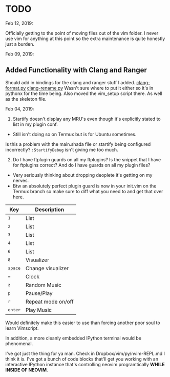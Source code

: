 # TODO

Feb 12, 2019:

Officially getting to the point of moving files out of the vim folder.
I never use vim for anything at this point so the extra maintenance is quite
honestly just a burden.

Feb 09, 2019:

## Added Functionality with Clang and Ranger

Should add in bindings for the clang and ranger stuff I added.
[clang-format.py](./.config/nvim/pythonx/clang-format.py)
[clang-rename.py](./.config/nvim/pythonx/clang-rename.py)
Wasn't sure where to put it either so it's in pythonx for the time being.
Also moved the vim_setup script there. As well as the skeleton file.

Feb 04, 2019:

1) Startify doesn't display any MRU's even though it's explicitly stated to list
in my plugin conf.
  - Still isn't doing so on Termux but is for Ubuntu sometimes.

Is this a problem with the main.shada file or startify being configured
incorrectly? `:StartifyDebug` isn't giving me too much.

2) Do I have ftplugin guards on all my ftplugins? Is the snippet that I have
for ftplugins correct? And do I have guards on all my plugin files?
  - Very seriously thinking about dropping deoplete it's getting on my nerves.
  - Btw an absolutely perfect plugin guard is now in your init.vim on the Termux
  branch so make sure to diff what you need to and get that over here.



| Key              | Description        |
| ---              | -----------        |
| <kbd>1</kbd>     | List               |
| <kbd>2</kbd>     | List               |
| <kbd>3</kbd>     | List               |
| <kbd>4</kbd>     | List               |
| <kbd>6</kbd>     | List               |
| <kbd>8</kbd>     | Visualizer         |
| <kbd>space</kbd> | Change visualizer  |
| <kbd>=</kbd>     | Clock              |
| <kbd>z</kbd>     | Random Music       |
| <kbd>p</kbd>     | Pause/Play         |
| <kbd>r</kbd>     | Repeat mode on/off |
| <kbd>enter</kbd> | Play Music         |

Would definitely make this easier to use than forcing another poor soul to
learn Vimscript.

In addition, a more cleanly embedded IPython terminal would be phenomenal.

I've got just the thing for ya man. Check in Dropbox/vim/py/nvim-REPL.md I
think it is. I've got a bunch of code blocks that'll get you working with
an interactive IPython instance that's controlling neovim programtically
**WHILE INSIDE OF NEOVIM**.
